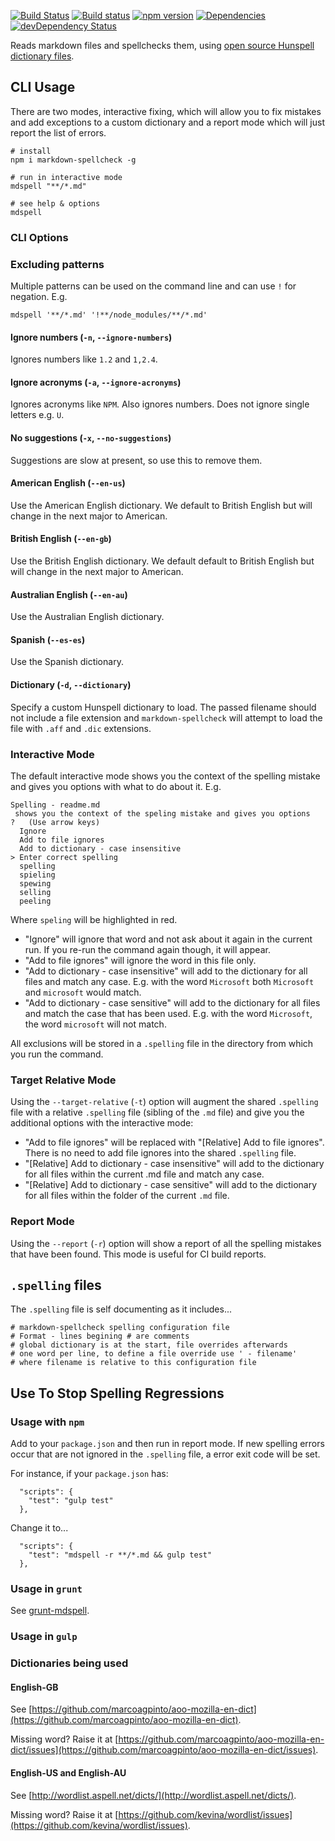 [![Build Status](https://travis-ci.org/lukeapage/node-markdown-spellcheck.svg?branch=master)](https://travis-ci.org/lukeapage/node-markdown-spellcheck) [![Build status](https://ci.appveyor.com/api/projects/status/o0ypaoe7tbm31nkd/branch/master?svg=true)](https://ci.appveyor.com/project/lukeapage/node-markdown-spellcheck/branch/master) [![npm version](https://badge.fury.io/js/markdown-spellcheck.svg)](http://badge.fury.io/js/markdown-spellcheck)  [![Dependencies](https://david-dm.org/lukeapage/node-markdown-spellcheck.svg)](https://david-dm.org/lukeapage/node-markdown-spellcheck) [![devDependency Status](https://david-dm.org/lukeapage/node-markdown-spellcheck/dev-status.svg)](https://david-dm.org/lukeapage/node-markdown-spellcheck#info=devDependencies)

Reads markdown files and spellchecks them, using [open source Hunspell dictionary files](#dictionaries-being-used).

## CLI Usage

There are two modes, interactive fixing, which will allow you to fix mistakes and add exceptions to a custom dictionary and a report mode which will just report the list of errors.

```
# install
npm i markdown-spellcheck -g

# run in interactive mode
mdspell "**/*.md"

# see help & options
mdspell
```

### CLI Options

### Excluding patterns

Multiple patterns can be used on the command line and can use `!` for negation. E.g.

```
mdspell '**/*.md' '!**/node_modules/**/*.md'
```

#### Ignore numbers (`-n`, `--ignore-numbers`)

Ignores numbers like `1.2` and `1,2.4`.

#### Ignore acronyms (`-a`, `--ignore-acronyms`)

Ignores acronyms like `NPM`. Also ignores numbers. Does not ignore single letters e.g. `U`.

#### No suggestions (`-x`, `--no-suggestions`)

Suggestions are slow at present, so use this to remove them.

#### American English (`--en-us`)

Use the American English dictionary. We default to British English but will change in the next major to American.

#### British English (`--en-gb`)

Use the British English dictionary. We default default to British English but will change in the next major to American.

#### Australian English (`--en-au`)

Use the Australian English dictionary.

#### Spanish (`--es-es`)

Use the Spanish dictionary.

#### Dictionary (`-d`, `--dictionary`)

Specify a custom Hunspell dictionary to load. The passed filename should not include a file extension and `markdown-spellcheck` will attempt to load the file with `.aff` and `.dic` extensions.

### Interactive Mode

The default interactive mode shows you the context of the spelling mistake and gives you options with what to do about it. E.g.

```
Spelling - readme.md
 shows you the context of the speling mistake and gives you options
?   (Use arrow keys)
  Ignore
  Add to file ignores
  Add to dictionary - case insensitive
> Enter correct spelling
  spelling
  spieling
  spewing
  selling
  peeling
```

Where `speling` will be highlighted in red.

 * "Ignore" will ignore that word and not ask about it again in the current run. If you re-run the command again though, it will appear.
 * "Add to file ignores" will ignore the word in this file only.
 * "Add to dictionary - case insensitive" will add to the dictionary for all files and match any case. E.g. with the word `Microsoft` both `Microsoft` and `microsoft` would match.
 * "Add to dictionary - case sensitive" will add to the dictionary for all files and match the case that has been used. E.g. with the word `Microsoft`, the word `microsoft` will not match.
 
All exclusions will be stored in a `.spelling` file in the directory from which you run the command.

### Target Relative Mode

Using the `--target-relative` (`-t`) option will augment the shared `.spelling` file with a relative `.spelling` file (sibling of the `.md` file) and give you the additional options with the interactive mode: 

* "Add to file ignores" will be replaced with "[Relative] Add to file ignores". There is no need to add file ignores into the shared `.spelling` file.
* "[Relative] Add to dictionary - case insensitive" will add to the dictionary for all files within the current .md file and match any case.
* "[Relative] Add to dictionary - case sensitive" will add to the dictionary for all files within the folder of the current `.md` file.

### Report Mode

Using the `--report` (`-r`) option will show a report of all the spelling mistakes that have been found. This mode is useful for CI build reports. 

## `.spelling` files

The `.spelling` file is self documenting as it includes...

```
# markdown-spellcheck spelling configuration file
# Format - lines begining # are comments
# global dictionary is at the start, file overrides afterwards
# one word per line, to define a file override use ' - filename'
# where filename is relative to this configuration file
```

## Use To Stop Spelling Regressions

### Usage with `npm`

Add to your `package.json` and then run in report mode. If new spelling errors occur that are not ignored in the `.spelling` file, a error exit code will be set.

For instance, if your `package.json` has:

```
  "scripts": {
    "test": "gulp test"
  },
```

Change it to...

```
  "scripts": {
    "test": "mdspell -r **/*.md && gulp test"
  },
```

### Usage in `grunt`

See [grunt-mdspell](https://github.com/ColinEberhardt/grunt-mdspell).

### Usage in `gulp`

### Dictionaries being used

#### English-GB

See [https://github.com/marcoagpinto/aoo-mozilla-en-dict](https://github.com/marcoagpinto/aoo-mozilla-en-dict).

Missing word? Raise it at [https://github.com/marcoagpinto/aoo-mozilla-en-dict/issues](https://github.com/marcoagpinto/aoo-mozilla-en-dict/issues).

#### English-US and English-AU

See [http://wordlist.aspell.net/dicts/](http://wordlist.aspell.net/dicts/).

Missing word? Raise it at [https://github.com/kevina/wordlist/issues](https://github.com/kevina/wordlist/issues).
